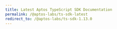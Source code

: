 ```yaml
---
title: Latest Aptos TypeScript SDK Documentation
permalink: /@aptos-labs/ts-sdk-latest
redirect_to: /@aptos-labs/ts-sdk-1.13.0
---
```

